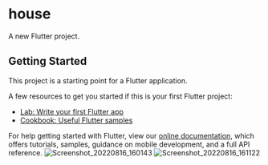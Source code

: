 # house

A new Flutter project.

## Getting Started

This project is a starting point for a Flutter application.

A few resources to get you started if this is your first Flutter project:

- [Lab: Write your first Flutter app](https://flutter.dev/docs/get-started/codelab)
- [Cookbook: Useful Flutter samples](https://flutter.dev/docs/cookbook)

For help getting started with Flutter, view our
[online documentation](https://flutter.dev/docs), which offers tutorials,
samples, guidance on mobile development, and a full API reference.
![Screenshot_20220816_160143](https://user-images.githubusercontent.com/40968259/184923263-bd06dc17-775b-4983-b3e8-824422d0f311.png)
![Screenshot_20220816_161122](https://user-images.githubusercontent.com/40968259/184923724-bda837ca-c768-4344-aaca-c6eb04b2eb63.png)

